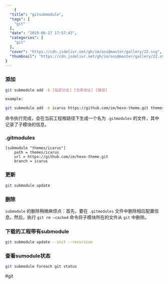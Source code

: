```yaml
---
    {
  "title": "gitsubmodule",
  "tags": [
    "git"
  ],
  "date": "2019-06-17 17:57:43",
  "categories": [
    "git"
  ],
  "cover": "https://cdn.jsdelivr.net/gh/im/oss@master/gallery/22.svg",
  "thumbnail": "https://cdn.jsdelivr.net/gh/im/oss@master/gallery/22.svg"
}
---
```

    
### 添加

```bash
git submodule add -b [指定分支] [仓库地址] [路径]

example:

git submodule add -b icarus https://github.com/im/hexo-theme.git themes/icarus
```

命令执行完成，会在当前工程根路径下生成一个名为 `.gitmodules` 的文件，其中记录了子模块的信息。

### .gitmodules

```
[submodule "themes/icarus"]
    path = themes/icarus
    url = https://github.com/im/hexo-theme.git
    branch = icarus
```
<!--more-->
### 更新

```bash
git submodule update
```

### 删除

`submodule` 的删除稍微麻烦点：首先，要在 `.gitmodules` 文件中删除相应配置信息。然后，执行 `git rm –cached` 命令将子模块所在的文件从 `git` 中删除。


### 下载的工程带有submodule

```bash
git submodule update --init --recursive
```

### 查看sumodule状态

```bash
git submodule foreach git status
```


#git